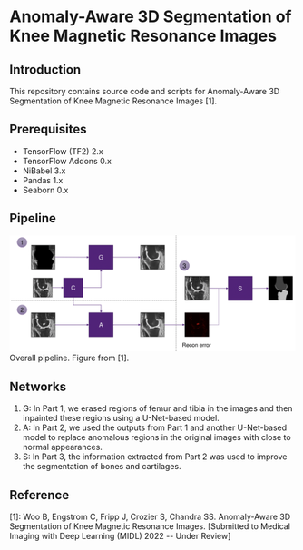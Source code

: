 # Anomaly-Aware 3D Segmentation of Knee Magnetic Resonance Images

## Introduction
This repository contains source code and scripts for Anomaly-Aware 3D Segmentation of Knee Magnetic Resonance Images [1].

## Prerequisites
* TensorFlow (TF2) 2.x
* TensorFlow Addons 0.x
* NiBabel 3.x
* Pandas 1.x
* Seaborn 0.x

## Pipeline
![Pipeline](figure/pipeline.png)\
Overall pipeline. Figure from [1].

## Networks
1. G: In Part 1, we erased regions of femur and tibia in the images and then inpainted these regions using a U-Net-based model.
2. A: In Part 2, we used the outputs from Part 1 and another U-Net-based model to replace anomalous regions in the original images with close to normal appearances.
3. S: In Part 3, the information extracted from Part 2 was used to improve the segmentation of bones and cartilages.

## Reference
[1]: Woo B, Engstrom C, Fripp J, Crozier S, Chandra SS. Anomaly-Aware 3D Segmentation of Knee Magnetic Resonance Images. \[Submitted to Medical Imaging with Deep Learning (MIDL) 2022 -- Under Review\]
